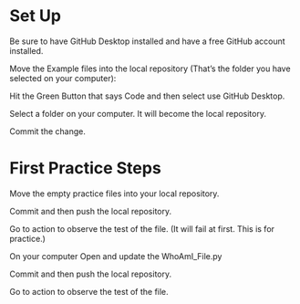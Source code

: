 # Set Up


Be sure to have GitHub Desktop installed and have a free GitHub account installed.

Move the Example files into the local repository (That’s the folder you have selected on your computer):

Hit the Green Button that says Code and then select use GitHub Desktop.

Select a folder on your computer.  It will become the local repository.

Commit the change.

# First Practice Steps

Move the empty practice files into your local repository.

Commit and then push the local repository.

Go to action to observe the test of the file. (It will fail at first. This is for practice.)

On your computer Open and update the WhoAmI_File.py

Commit and then push the local repository.

Go to action to observe the test of the file.
